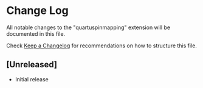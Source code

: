 # Change Log

All notable changes to the "quartuspinmapping" extension will be documented in this file.

Check [Keep a Changelog](http://keepachangelog.com/) for recommendations on how to structure this file.

## [Unreleased]

- Initial release